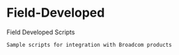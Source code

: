 # Field-Developed
Field Developed Scripts


    Sample scripts for integration with Broadcom products
